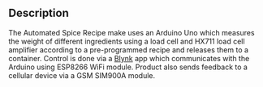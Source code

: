 ## Description
The Automated Spice Recipe make uses an Arduino Uno which measures the weight of different ingredients using a load cell and HX711 load cell amplifier according to a pre-programmed recipe and releases them to a container.
Control is done via a [Blynk](https://blynk.io/) app which communicates with the Arduino using ESP8266 WiFi module. Product also sends feedback to a cellular device via a GSM SIM900A module.
